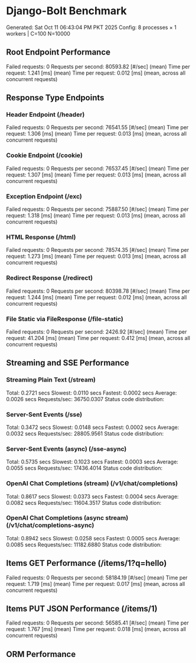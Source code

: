 # Django-Bolt Benchmark
Generated: Sat Oct 11 06:43:04 PM PKT 2025
Config: 8 processes × 1 workers | C=100 N=10000

## Root Endpoint Performance
Failed requests:        0
Requests per second:    80593.82 [#/sec] (mean)
Time per request:       1.241 [ms] (mean)
Time per request:       0.012 [ms] (mean, across all concurrent requests)

## Response Type Endpoints
### Header Endpoint (/header)
Failed requests:        0
Requests per second:    76541.55 [#/sec] (mean)
Time per request:       1.306 [ms] (mean)
Time per request:       0.013 [ms] (mean, across all concurrent requests)
### Cookie Endpoint (/cookie)
Failed requests:        0
Requests per second:    76537.45 [#/sec] (mean)
Time per request:       1.307 [ms] (mean)
Time per request:       0.013 [ms] (mean, across all concurrent requests)
### Exception Endpoint (/exc)
Failed requests:        0
Requests per second:    75887.50 [#/sec] (mean)
Time per request:       1.318 [ms] (mean)
Time per request:       0.013 [ms] (mean, across all concurrent requests)
### HTML Response (/html)
Failed requests:        0
Requests per second:    78574.35 [#/sec] (mean)
Time per request:       1.273 [ms] (mean)
Time per request:       0.013 [ms] (mean, across all concurrent requests)
### Redirect Response (/redirect)
Failed requests:        0
Requests per second:    80398.78 [#/sec] (mean)
Time per request:       1.244 [ms] (mean)
Time per request:       0.012 [ms] (mean, across all concurrent requests)
### File Static via FileResponse (/file-static)
Failed requests:        0
Requests per second:    2426.92 [#/sec] (mean)
Time per request:       41.204 [ms] (mean)
Time per request:       0.412 [ms] (mean, across all concurrent requests)

## Streaming and SSE Performance
### Streaming Plain Text (/stream)
  Total:	0.2721 secs
  Slowest:	0.0110 secs
  Fastest:	0.0002 secs
  Average:	0.0026 secs
  Requests/sec:	36750.0307
Status code distribution:
### Server-Sent Events (/sse)
  Total:	0.3472 secs
  Slowest:	0.0148 secs
  Fastest:	0.0002 secs
  Average:	0.0032 secs
  Requests/sec:	28805.9561
Status code distribution:
### Server-Sent Events (async) (/sse-async)
  Total:	0.5735 secs
  Slowest:	0.1023 secs
  Fastest:	0.0003 secs
  Average:	0.0055 secs
  Requests/sec:	17436.4014
Status code distribution:
### OpenAI Chat Completions (stream) (/v1/chat/completions)
  Total:	0.8617 secs
  Slowest:	0.0373 secs
  Fastest:	0.0004 secs
  Average:	0.0082 secs
  Requests/sec:	11604.3517
Status code distribution:
### OpenAI Chat Completions (async stream) (/v1/chat/completions-async)
  Total:	0.8942 secs
  Slowest:	0.0258 secs
  Fastest:	0.0005 secs
  Average:	0.0085 secs
  Requests/sec:	11182.6880
Status code distribution:

## Items GET Performance (/items/1?q=hello)
Failed requests:        0
Requests per second:    58184.19 [#/sec] (mean)
Time per request:       1.719 [ms] (mean)
Time per request:       0.017 [ms] (mean, across all concurrent requests)

## Items PUT JSON Performance (/items/1)
Failed requests:        0
Requests per second:    56585.41 [#/sec] (mean)
Time per request:       1.767 [ms] (mean)
Time per request:       0.018 [ms] (mean, across all concurrent requests)

## ORM Performance
